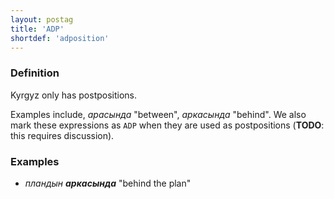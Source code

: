 ```yaml
---
layout: postag
title: 'ADP'
shortdef: 'adposition'
---
```


### Definition

Kyrgyz only has postpositions.

Examples include, _арасында_ "between", _аркасында_ "behind".
We also mark these expressions as `ADP` when they are used as postpositions
(**TODO**: this requires discussion).

### Examples

- _пландын <b>аркасында</b>_ "behind the plan"




<!-- Interlanguage links updated Po 11. listopadu 2024, 20:09:18 CET -->
